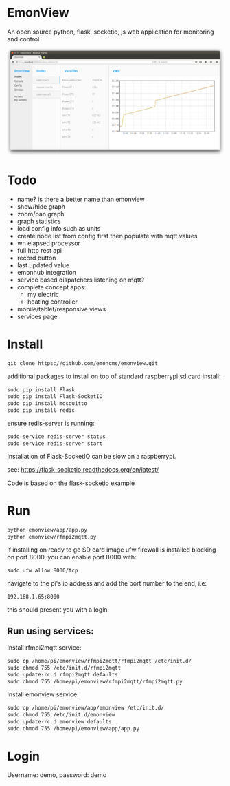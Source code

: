 # EmonView
An open source python, flask, socketio, js web application for monitoring and control

![emonview.png](emonview.png)

# Todo

- name? is there a better name than emonview
- show/hide graph
- zoom/pan graph
- graph statistics
- load config info such as units
- create node list from config first then populate with mqtt values
- wh elapsed processor
- full http rest api
- record button
- last updated value
- emonhub integration
- service based dispatchers listening on mqtt?
- complete concept apps:
    - my electric
    - heating controller
- mobile/tablet/responsive views
- services page

# Install

    git clone https://github.com/emoncms/emonview.git

additional packages to install on top of standard raspberrypi sd card install:

    sudo pip install Flask
    sudo pip install Flask-SocketIO
    sudo pip install mosquitto
    sudo pip install redis
    
ensure redis-server is running:

    sudo service redis-server status
    sudo service redis-server start
    
Installation of Flask-SocketIO can be slow on a raspberrypi.

see: https://flask-socketio.readthedocs.org/en/latest/

Code is based on the flask-socketio example

# Run 

    python emonview/app/app.py
    python emonview/rfmpi2mqtt.py

if installing on ready to go SD card image ufw firewall is installed blocking on port 8000, you can enable port 8000 with:

    sudo ufw allow 8000/tcp
    
navigate to the pi's ip address and add the port number to the end, i.e:

    192.168.1.65:8000
    
this should present you with a login

## Run using services:

Install rfmpi2mqtt service: 

    sudo cp /home/pi/emonview/rfmpi2mqtt/rfmpi2mqtt /etc/init.d/
    sudo chmod 755 /etc/init.d/rfmpi2mqtt
    sudo update-rc.d rfmpi2mqtt defaults
    sudo chmod 755 /home/pi/emonview/rfmpi2mqtt/rfmpi2mqtt.py
    
Install emonview service: 

    sudo cp /home/pi/emonview/app/emonview /etc/init.d/
    sudo chmod 755 /etc/init.d/emonview
    sudo update-rc.d emonview defaults
    sudo chmod 755 /home/pi/emonview/app/app.py
    

# Login

Username: demo, password: demo
